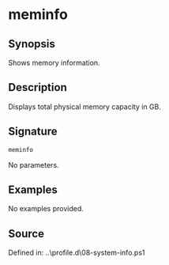 # meminfo

## Synopsis

Shows memory information.

## Description

Displays total physical memory capacity in GB.

## Signature

```powershell
meminfo
```

No parameters.

## Examples

No examples provided.

## Source

Defined in: ..\profile.d\08-system-info.ps1
